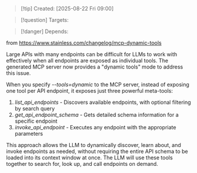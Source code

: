 
>[!tip] Created: [2025-08-22 Fri 09:00]

>[!question] Targets: 

>[!danger] Depends: 

from https://www.stainless.com/changelog/mcp-dynamic-tools

Large APIs with many endpoints can be difficult for LLMs to work with effectively when all endpoints are exposed as individual tools. The generated MCP server now provides a "dynamic tools" mode to address this issue.

When you specify _--tools=dynamic_ to the MCP server, instead of exposing one tool per API endpoint, it exposes just three powerful meta-tools:

1. _list_api_endpoints_ - Discovers available endpoints, with optional filtering by search query
2. _get_api_endpoint_schema_ - Gets detailed schema information for a specific endpoint
3. _invoke_api_endpoint_ - Executes any endpoint with the appropriate parameters

This approach allows the LLM to dynamically discover, learn about, and invoke endpoints as needed, without requiring the entire API schema to be loaded into its context window at once. The LLM will use these tools together to search for, look up, and call endpoints on demand.

